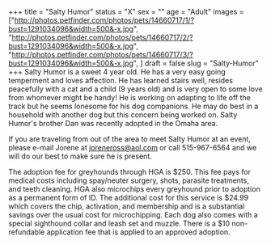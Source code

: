 +++
title = "Salty Humor"
status = "X"
sex = ""
age = "Adult"
images = ["http://photos.petfinder.com/photos/pets/14660717/1/?bust=1291034096&width=500&-x.jpg",
"http://photos.petfinder.com/photos/pets/14660717/2/?bust=1291034096&width=500&-x.jpg",
"http://photos.petfinder.com/photos/pets/14660717/3/?bust=1291034096&width=500&-x.jpg",
]
draft = false
slug = "Salty-Humor"
+++
Salty Humor is a sweet 4 year old.  He has a very easy going temperment and loves affection.  He has learned stairs well, resides peacefully with a cat 
and a child (9 years old) and is very open to some love from whomever might be handy!  He is working on adapting to life off the track but he seems lonesome for his dog companions.  He may do best in a household with another dog but this concern being worked on.  Salty Humor's brother Dan was recently adopted in the Omaha area.



  If you are traveling from out of the area to meet Salty Humor at an event, please e-mail Jorene at joreneross@aol.com or call 515-967-6564 and we will do our best to make sure he is present.

The adoption fee for greyhounds through HGA is $250. This fee pays for medical costs including spay/neuter surgery, shots, parasite treatments, and teeth cleaning.  HGA also microchips every greyhound prior to adoption as a permanent form of ID.  The additional cost for this service is $24.99 which covers the chip, activation, and membership and is a substantial savings over the usual cost for microchipping.  Each dog also comes with a special sighthound collar and leash set and muzzle. There is a $10 non-refundable application fee that is applied to an approved adoption.
